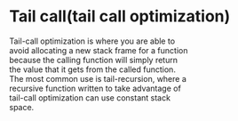 # Tail call(tail call optimization)  

Tail-call optimization is where you are able to  
avoid allocating a new stack frame for a function  
because the calling function will simply return  
the value that it gets from the called function.  
The most common use is tail-recursion, where a  
recursive function written to take advantage of  
tail-call optimization can use constant stack  
space.  
